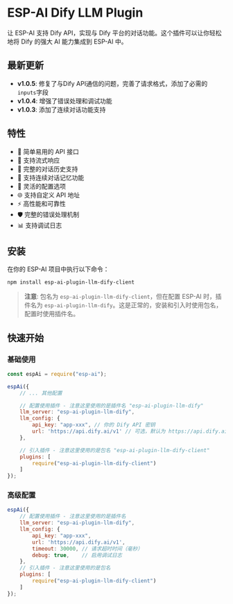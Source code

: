 # ESP-AI Dify LLM Plugin

让 ESP-AI 支持 Dify API，实现与 Dify 平台的对话功能。这个插件可以让你轻松地将 Dify 的强大 AI 能力集成到 ESP-AI 中。

## 最新更新

- **v1.0.5**: 修复了与Dify API通信的问题，完善了请求格式，添加了必需的`inputs`字段
- **v1.0.4**: 增强了错误处理和调试功能
- **v1.0.3**: 添加了连续对话功能支持

## 特性

- 🚀 简单易用的 API 接口
- 💬 支持流式响应
- 📝 完整的对话历史支持
- 🧠 支持连续对话记忆功能
- 🔧 灵活的配置选项
- 🌐 支持自定义 API 地址
- ⚡ 高性能和可靠性
- 🛡️ 完整的错误处理机制
- 📊 支持调试日志

## 安装

在你的 ESP-AI 项目中执行以下命令：

```bash
npm install esp-ai-plugin-llm-dify-client
```

> **注意**: 包名为 `esp-ai-plugin-llm-dify-client`，但在配置 ESP-AI 时，插件名为 `esp-ai-plugin-llm-dify`。这是正常的，安装和引入时使用包名，配置时使用插件名。

## 快速开始

### 基础使用

```javascript
const espAi = require("esp-ai");

espAi({
    // ... 其他配置

    // 配置使用插件 - 注意这里使用的是插件名 "esp-ai-plugin-llm-dify"
    llm_server: "esp-ai-plugin-llm-dify",
    llm_config: {
        api_key: "app-xxx", // 你的 Dify API 密钥
        url: 'https://api.dify.ai/v1' // 可选，默认为 https://api.dify.ai/v1
    },

    // 引入插件 - 注意这里使用的是包名 "esp-ai-plugin-llm-dify-client"
    plugins: [
        require("esp-ai-plugin-llm-dify-client")
    ]
});
```

### 高级配置

```javascript
espAi({
    // 配置使用插件 - 注意这里使用的是插件名
    llm_server: "esp-ai-plugin-llm-dify",
    llm_config: {
        api_key: "app-xxx",
        url: 'https://api.dify.ai/v1',
        timeout: 30000, // 请求超时时间（毫秒）
        debug: true,    // 启用调试日志
    },
    // 引入插件 - 注意这里使用的是包名
    plugins: [
        require("esp-ai-plugin-llm-dify-client")
    ]
});
```
